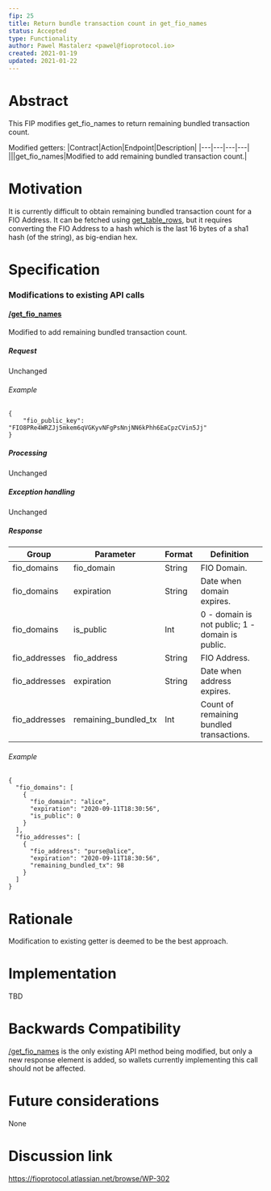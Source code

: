 ```yaml
---
fip: 25
title: Return bundle transaction count in get_fio_names
status: Accepted
type: Functionality
author: Pawel Mastalerz <pawel@fioprotocol.io>
created: 2021-01-19
updated: 2021-01-22
---
```


# Abstract
This FIP modifies get_fio_names to return remaining bundled transaction count.

Modified getters:
|Contract|Action|Endpoint|Description|
|---|---|---|---|
|||get_fio_names|Modified to add remaining bundled transaction count.|

# Motivation
It is currently difficult to obtain remaining bundled transaction count for a FIO Address. It can be fetched using [get_table_rows](https://developers.fioprotocol.io/api/api-spec/reference/get-table-rows/get-table-rows), but it requires converting the FIO Address to a hash which is the last 16 bytes of a sha1 hash (of the string), as big-endian hex.

# Specification
### Modifications to existing API calls
#### [/get_fio_names](https://developers.fioprotocol.io/api/api-spec/reference/get-fio-names/get-fio-names)
Modified to add remaining bundled transaction count.
##### Request
Unchanged
###### Example
```
{
	"fio_public_key": "FIO8PRe4WRZJj5mkem6qVGKyvNFgPsNnjNN6kPhh6EaCpzCVin5Jj"
}
```
##### Processing
Unchanged
##### Exception handling
Unchanged
##### Response
|Group|Parameter|Format|Definition|
|---|---|---|---|
|fio_domains|fio_domain|String|FIO Domain.|
|fio_domains|expiration|String|Date when domain expires.|
|fio_domains|is_public|Int|0 - domain is not public; 1 - domain is public.|
|fio_addresses|fio_address|String|FIO Address.|
|fio_addresses|expiration|String|Date when address expires.|
|fio_addresses|remaining_bundled_tx|Int|Count of remaining bundled transactions.|
###### Example
```
{
  "fio_domains": [
    {
      "fio_domain": "alice",
      "expiration": "2020-09-11T18:30:56",
      "is_public": 0
    }
  ],
  "fio_addresses": [
    {
      "fio_address": "purse@alice",
      "expiration": "2020-09-11T18:30:56",
      "remaining_bundled_tx": 98
    }
  ]
}
```

# Rationale
Modification to existing getter is deemed to be the best approach.

# Implementation
TBD

# Backwards Compatibility
[/get_fio_names](https://developers.fioprotocol.io/api/api-spec/reference/get-fio-names/get-fio-names) is the only existing API method being modified, but only a new response element is added, so wallets currently implementing this call should not be affected.

# Future considerations
None

# Discussion link
https://fioprotocol.atlassian.net/browse/WP-302
